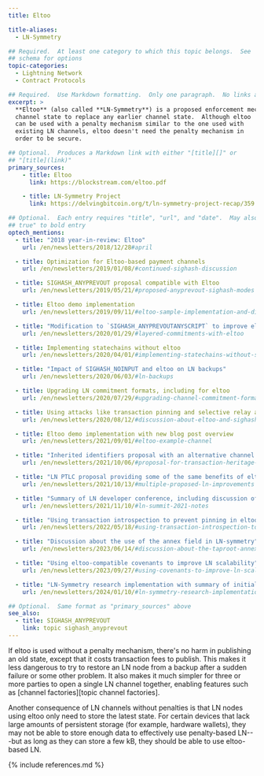 ```yaml
---
title: Eltoo

title-aliases:
  - LN-Symmetry

## Required.  At least one category to which this topic belongs.  See
## schema for options
topic-categories:
  - Lightning Network
  - Contract Protocols

## Required.  Use Markdown formatting.  Only one paragraph.  No links allowed.
excerpt: >
  **Eltoo** (also called **LN-Symmetry**) is a proposed enforcement mechanism for LN that allows any later
  channel state to replace any earlier channel state.  Although eltoo
  can be used with a penalty mechanism similar to the one used with
  existing LN channels, eltoo doesn't need the penalty mechanism in
  order to be secure.

## Optional.  Produces a Markdown link with either "[title][]" or
## "[title](link)"
primary_sources:
    - title: Eltoo
      link: https://blockstream.com/eltoo.pdf

    - title: LN-Symmetry Project
      link: https://delvingbitcoin.org/t/ln-symmetry-project-recap/359

## Optional.  Each entry requires "title", "url", and "date".  May also use "feature:
## true" to bold entry
optech_mentions:
  - title: "2018 year-in-review: Eltoo"
    url: /en/newsletters/2018/12/28#april

  - title: Optimization for Eltoo-based payment channels
    url: /en/newsletters/2019/01/08/#continued-sighash-discussion

  - title: SIGHASH_ANYPREVOUT proposal compatible with Eltoo
    url: /en/newsletters/2019/05/21/#proposed-anyprevout-sighash-modes

  - title: Eltoo demo implementation
    url: /en/newsletters/2019/09/11/#eltoo-sample-implementation-and-discussion

  - title: "Modification to `SIGHASH_ANYPREVOUTANYSCRIPT` to improve eltoo flexibility"
    url: /en/newsletters/2020/01/29/#layered-commitments-with-eltoo

  - title: Implementing statechains without eltoo
    url: /en/newsletters/2020/04/01/#implementing-statechains-without-schnorr-or-eltoo

  - title: "Impact of SIGHASH_NOINPUT and eltoo on LN backups"
    url: /en/newsletters/2020/06/03/#ln-backups

  - title: Upgrading LN commitment formats, including for eltoo
    url: /en/newsletters/2020/07/29/#upgrading-channel-commitment-formats

  - title: Using attacks like transaction pinning and selective relay against eltoo
    url: /en/newsletters/2020/08/12/#discussion-about-eltoo-and-sighash-anyprevout

  - title: Eltoo demo implementation with new blog post overview
    url: /en/newsletters/2021/09/01/#eltoo-example-channel

  - title: "Inherited identifiers proposal with an alternative channel commiment mechanism to eltoo"
    url: /en/newsletters/2021/10/06/#proposal-for-transaction-heritage-identifiers

  - title: "LN PTLC proposal providing some of the same benefits of eltoo without a soft fork"
    url: /en/newsletters/2021/10/13/#multiple-proposed-ln-improvements

  - title: "Summary of LN developer conference, including discussion of eltoo"
    url: /en/newsletters/2021/11/10/#ln-summit-2021-notes

  - title: "Using transaction introspection to prevent pinning in eltoo channels"
    url: /en/newsletters/2022/05/18/#using-transaction-introspection-to-prevent-rbf-pinning

  - title: "Discussion about the use of the annex field in LN-symmetry"
    url: /en/newsletters/2023/06/14/#discussion-about-the-taproot-annex

  - title: "Using eltoo-compatible covenants to improve LN scalability"
    url: /en/newsletters/2023/09/27/#using-covenants-to-improve-ln-scalability

  - title: "LN-Symmetry research implementation with summary of initial results"
    url: /en/newsletters/2024/01/10/#ln-symmetry-research-implementation

## Optional.  Same format as "primary_sources" above
see_also:
  - title: SIGHASH_ANYPREVOUT
    link: topic sighash_anyprevout
---
```

If eltoo is used without a penalty mechanism, there's no harm in
publishing an old state, except that it costs transaction fees to
publish.  This makes it less dangerous to try to restore an LN node
from a backup after a sudden failure or some other problem.  It also
makes it much simpler for three or more parties to open a single LN
channel together, enabling features such as [channel factories][topic
channel factories].

Another consequence of LN channels without penalties is that LN nodes
using eltoo only need to store the latest state.  For certain devices
that lack large amounts of persistent storage (for example, hardware
wallets), they may not be able to store enough data to effectively use
penalty-based LN---but as long as they can store a few kB, they should
be able to use eltoo-based LN.

{% include references.md %}
